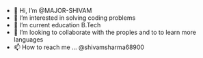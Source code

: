 - 👋 Hi, I’m @MAJOR-SHIVAM
- 👀 I’m interested in solving coding problems        
- 🌱 I’m current education B.Tech
- 💞️ I’m looking to collaborate with the proples and to to learn more languages  
- 📫 How to reach me ...
     @shivamsharma68900
<!---
MAJOR-SHIVAM/MAJOR-SHIVAM is a ✨ special ✨ repository because its `README.md` (this file) appears on your GitHub profile.
You can click the Preview link to take a look at your changes.
--->
